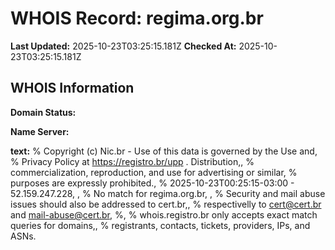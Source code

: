 # WHOIS Record: regima.org.br

**Last Updated:** 2025-10-23T03:25:15.181Z
**Checked At:** 2025-10-23T03:25:15.181Z

## WHOIS Information

**Domain Status:** 

**Name Server:** 

**text:** % Copyright (c) Nic.br - Use of this data is governed by the Use and, % Privacy Policy at https://registro.br/upp . Distribution,, % commercialization, reproduction, and use for advertising or similar, % purposes are expressly prohibited., % 2025-10-23T00:25:15-03:00 - 52.159.247.228, , % No match for regima.org.br, , % Security and mail abuse issues should also be addressed to cert.br,, % respectivelly to cert@cert.br and mail-abuse@cert.br, %, % whois.registro.br only accepts exact match queries for domains,, % registrants, contacts, tickets, providers, IPs, and ASNs.

